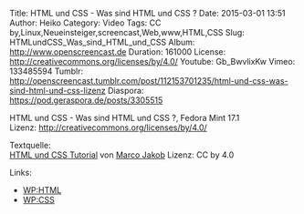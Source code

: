 Title: HTML und CSS - Was sind HTML und CSS ?
Date: 2015-03-01 13:51
Author: Heiko
Category: Video
Tags: CC by,Linux,Neueinsteiger,screencast,Web,www,HTML,CSS
Slug: HTMLundCSS_Was_sind_HTML_und_CSS
Album: http://www.openscreencast.de
Duration: 161000
License: http://creativecommons.org/licenses/by/4.0/
Youtube: Gb_BwvlixKw
Vimeo: 133485594
Tumblr: http://openscreencast.tumblr.com/post/112153701235/html-und-css-was-sind-html-und-css-lizenz
Diaspora: https://pod.geraspora.de/posts/3305515

HTML und CSS - Was sind HTML und CSS ?, Fedora Mint 17.1  
Lizenz: <http://creativecommons.org/licenses/by/4.0/>  
  
Textquelle:  
[HTML und CSS Tutorial](http://code.makery.ch/library/html-css/de/) von [Marco
Jakob](http://code.makery.ch/about/) Lizenz: CC by 4.0

Links:

  * [WP:HTML](http://de.wikipedia.org/wiki/Hypertext_Markup_Language "Link zu wikipedia.org" )
  * [WP:CSS](http://de.wikipedia.org/wiki/Cascading_Style_Sheets "Link zu wikipedia.org" )

